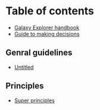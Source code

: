 # Table of contents

* [Galaxy Explorer handbook](README.md)
* [Guide to making decisions](guide-to-making-decisions.md)

## Genral guidelines

* [Untitled](genral-guidelines/untitled.md)

## Principles

* [Super principles](principles/super-principles.md)

